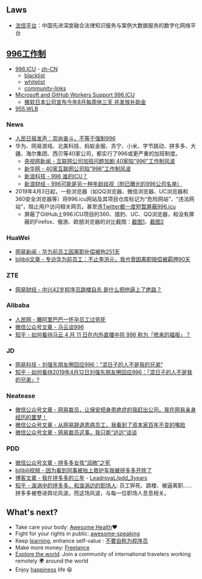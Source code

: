 
## Laws
- [法信平台](http://www.faxin.cn/keyword/index.aspx)：中国先进深度融合法律知识服务与案例大数据服务的数字化网络平台



## [996工作制](https://zh.wikipedia.org/wiki/996%E5%B7%A5%E4%BD%9C%E5%88%B6) 
- [996.ICU](https://github.com/996icu/996.ICU) - [zh-CN](https://github.com/996icu/996.ICU/blob/master/README_CN.md)
  - [blacklist](https://github.com/996icu/996.ICU/tree/master/blacklist)
  - [whitelist](https://github.com/996icu/996.ICU/tree/master/whitelist)
  - [community-links](https://github.com/996icu/996.ICU#community-powers)
- [Microsoft and GitHub Workers Support 996.ICU](https://github.com/MSWorkers/support.996.ICU)
  - [微软日本公司宣布今年8月每周休三天 并发放补助金](https://tech.163.com/19/0423/13/EDEUJ4U100097U7T.html)
- [955.WLB](https://github.com/formulahendry/955.WLB)

### News
- [人民日报发声：崇尚奋斗，不等于强制996 ](https://www.sohu.com/a/307927700_481640)
- 华为、网易游戏、北美科技、蚂蚁金服、苏宁、小米、字节跳动、拼多多、大疆、海尔集团、西贝等40家公司，都实行了996或更严重的加班制度。
  - [央视网新闻 - 互联网公司加班问题加剧 40家陷"996"工作制风波](http://news.cctv.com/2019/04/05/ARTIofU2qyA67PWOlgfMBbgR190405.shtml) 
  - [新华网 - 40家互联网公司陷“996”工作制风波](http://www.xinhuanet.com/fortune/2019-04/05/c_1124330224.htm)
  - [新浪科技 - 996 谁的ICU？](https://tech.sina.com.cn/i/2019-04-04/doc-ihvhiewr3041594.shtml)
  - [新浪财经 - 996可能是另一种年龄歧视（附已曝光的996公司名单）](https://finance.sina.com.cn/china/gncj/2019-04-18/doc-ihvhiewr6826169.shtml)
- 2019年4月3日起，一些浏览器（如QQ浏览器、微信浏览器、UC浏览器和360安全浏览器等）将996.icu网站及其项目仓库标记为“危险网站”、“违法网站”，阻止用户访问相关网页。甚至连[Twitter都一度短暂屏蔽996.icu](https://www.solidot.org/story?sid=60119)
  - 屏蔽了GitHub上996.ICU项目的360、猎豹、UC、QQ浏览器，和没有屏蔽的Firefox、傲游、欧朋浏览器的对比截图：[截图1](https://s1.ax1x.com/2020/04/24/JDkzz4.jpg)、[截图2](https://s1.ax1x.com/2020/04/24/JDkxWF.jpg)

### HuaWei
- [网易新闻 - 华为前员工因离职补偿被拘251天](http://news.163.com/special/huawei251shijian/)
- [bilibili文章 - 专访华为前员工：不止李洪元，我也曾因离职赔偿被羁押90天](https://www.bilibili.com/read/cv4103502/)

### ZTE
- [网易财经 - 中兴42岁程序员跳楼自杀 是什么把他逼上了绝路？](https://money.163.com/17/1215/20/D5NNJ7J3002580T4.html)

### Alibaba
- [人民网 - 曝阿里巴巴一怀孕员工过劳死 ](http://finance.people.com.cn/n/2014/0404/c70846-24831242.html)
- [微信公众号文章 - 马云谈996](https://mp.weixin.qq.com/s/oc0NugBjpsn1_mBtbib2Lg)
- [知乎 - 如何看待马云 4 月 11 日在内外直播中将 996 称为「修来的福报」？](https://www.zhihu.com/question/319774219/answer/649392437)

### JD
- [网易科技 - 刘强东朋友圈回应996："混日子的人不是我的兄弟"](https://tech.163.com/19/0412/18/ECJ6M1PE00097U7R.html)
- [知乎 - 如何看待2019年4月12日刘强东朋友圈回应996：「混日子的人不是我的兄弟」?](https://www.zhihu.com/question/319856949)

### Neatease
- [微信公众号文章 - 网易裁员，让保安把身患绝症的我赶出公司。我在网易亲身经历的噩梦！](https://mp.weixin.qq.com/s/FW7uR5t6UMMxgkCcAvk-MA)
- [微信公众号文章 - 从网易辞退患病员工，我看到了资本家百年不变的嘴脸](https://mp.weixin.qq.com/s/752vKTiyMwpCXwM_sapEvg)
- [微信公众号文章 - 网易裁员这事，我只能“远远”谈谈](https://mp.weixin.qq.com/s/gSVpeNBYp87EIVw5FDjBrQ)

### PDD
- [微信公众号文章 - 拼多多女孩“润肺”之死](https://mp.weixin.qq.com/s/0XmjwPaO6obrAJEuIoN4Zw)
- [bilibili视频 - 因为看到同事被抬上救护车我被拼多多开除了](https://www.bilibili.com/video/BV1iT4y1N7AU)
- [博客文章 - 我在拼多多的三年](https://www.leadroyal.cn/?p=1228) - [LeadroyaL/pdd_3years](https://github.com/LeadroyaL/pdd_3years/blob/master/pdd_3year.md)
- [知乎 - 漩涡中的拼多多，和漩涡边的职场人](https://www.zhihu.com/special/20087817): 员工猝死、跳楼、被逼离职……拼多多被卷进舆论风波。而这场风波，与每一位职场人息息相关。



## What's next?
- Take care your body: [Awesome Health](https://github.com/kakoni/awesome-healthcare):heart:
- Fight for your rights in public: [awesome-speaking](https://github.com/matteofigus/awesome-speaking)
- Keep [learning](software-development#Learn), enhance self-value : [不要自称为程序员](http://www.ruanyifeng.com/blog/2011/10/dont_call_yourself_a_programmer.html)
- Make more money: [Freelance](career#Freelance)
- [Explore the world](https://nomadlist.com/): Join a community of international travelers working remotely 🌍 around the world
- Enjoy [happiness](https://en.wikipedia.org/wiki/Happiness) life :laughing:
